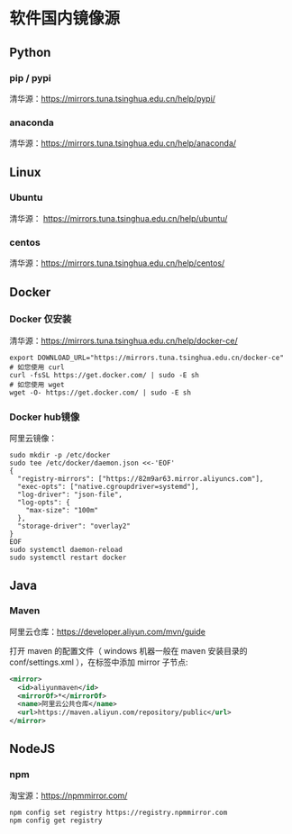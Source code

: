 # 软件国内镜像源
## Python
### pip / pypi
清华源：https://mirrors.tuna.tsinghua.edu.cn/help/pypi/

### anaconda
清华源：https://mirrors.tuna.tsinghua.edu.cn/help/anaconda/

## Linux
### Ubuntu
清华源： https://mirrors.tuna.tsinghua.edu.cn/help/ubuntu/

### centos
清华源：https://mirrors.tuna.tsinghua.edu.cn/help/centos/

## Docker

### Docker 仅安装
清华源：https://mirrors.tuna.tsinghua.edu.cn/help/docker-ce/
```shell
export DOWNLOAD_URL="https://mirrors.tuna.tsinghua.edu.cn/docker-ce"
# 如您使用 curl
curl -fsSL https://get.docker.com/ | sudo -E sh
# 如您使用 wget
wget -O- https://get.docker.com/ | sudo -E sh
```

### Docker hub镜像
阿里云镜像：
```shell
sudo mkdir -p /etc/docker
sudo tee /etc/docker/daemon.json <<-'EOF'
{
  "registry-mirrors": ["https://82m9ar63.mirror.aliyuncs.com"],
  "exec-opts": ["native.cgroupdriver=systemd"],
  "log-driver": "json-file",
  "log-opts": {
    "max-size": "100m"
  },
  "storage-driver": "overlay2"
}
EOF
sudo systemctl daemon-reload
sudo systemctl restart docker
```

## Java
### Maven

阿里云仓库：https://developer.aliyun.com/mvn/guide

打开 maven 的配置文件（ windows 机器一般在 maven 安装目录的 conf/settings.xml ），在<mirrors></mirrors>标签中添加 mirror 子节点:
```xml
<mirror>
  <id>aliyunmaven</id>
  <mirrorOf>*</mirrorOf>
  <name>阿里云公共仓库</name>
  <url>https://maven.aliyun.com/repository/public</url>
</mirror>
```

## NodeJS
### npm
淘宝源：https://npmmirror.com/

```shell
npm config set registry https://registry.npmmirror.com
npm config get registry
```
